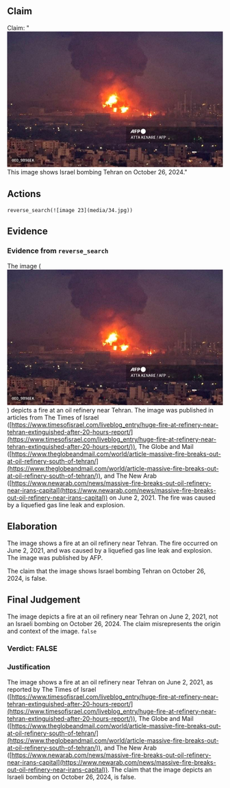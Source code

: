 ## Claim
Claim: "![image 23](media/34.jpg) This image shows Israel bombing Tehran on October 26, 2024."

## Actions
```
reverse_search(![image 23](media/34.jpg))
```

## Evidence
### Evidence from `reverse_search`
The image (![image 23](media/34.jpg)) depicts a fire at an oil refinery near Tehran. The image was published in articles from The Times of Israel ([https://www.timesofisrael.com/liveblog_entry/huge-fire-at-refinery-near-tehran-extinguished-after-20-hours-report/](https://www.timesofisrael.com/liveblog_entry/huge-fire-at-refinery-near-tehran-extinguished-after-20-hours-report/)), The Globe and Mail ([https://www.theglobeandmail.com/world/article-massive-fire-breaks-out-at-oil-refinery-south-of-tehran/](https://www.theglobeandmail.com/world/article-massive-fire-breaks-out-at-oil-refinery-south-of-tehran/)), and The New Arab ([https://www.newarab.com/news/massive-fire-breaks-out-oil-refinery-near-irans-capital](https://www.newarab.com/news/massive-fire-breaks-out-oil-refinery-near-irans-capital)) on June 2, 2021. The fire was caused by a liquefied gas line leak and explosion.


## Elaboration
The image shows a fire at an oil refinery near Tehran. The fire occurred on June 2, 2021, and was caused by a liquefied gas line leak and explosion. The image was published by AFP.

The claim that the image shows Israel bombing Tehran on October 26, 2024, is false.


## Final Judgement
The image depicts a fire at an oil refinery near Tehran on June 2, 2021, not an Israeli bombing on October 26, 2024. The claim misrepresents the origin and context of the image. `false`

### Verdict: FALSE

### Justification
The image shows a fire at an oil refinery near Tehran on June 2, 2021, as reported by The Times of Israel ([https://www.timesofisrael.com/liveblog_entry/huge-fire-at-refinery-near-tehran-extinguished-after-20-hours-report/](https://www.timesofisrael.com/liveblog_entry/huge-fire-at-refinery-near-tehran-extinguished-after-20-hours-report/)), The Globe and Mail ([https://www.theglobeandmail.com/world/article-massive-fire-breaks-out-at-oil-refinery-south-of-tehran/](https://www.theglobeandmail.com/world/article-massive-fire-breaks-out-at-oil-refinery-south-of-tehran/)), and The New Arab ([https://www.newarab.com/news/massive-fire-breaks-out-oil-refinery-near-irans-capital](https://www.newarab.com/news/massive-fire-breaks-out-oil-refinery-near-irans-capital)). The claim that the image depicts an Israeli bombing on October 26, 2024, is false.
